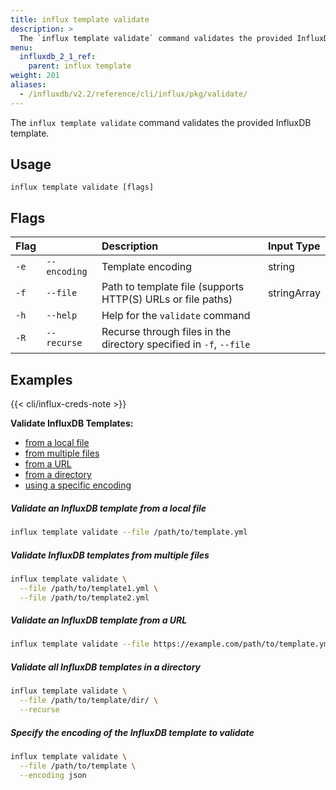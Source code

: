```yaml
---
title: influx template validate
description: >
  The `influx template validate` command validates the provided InfluxDB template.
menu:
  influxdb_2_1_ref:
    parent: influx template
weight: 201
aliases:
  - /influxdb/v2.2/reference/cli/influx/pkg/validate/
---
```


The `influx template validate` command validates the provided InfluxDB template.

## Usage
```
influx template validate [flags]
```

## Flags

| Flag |              | Description                                                        | Input Type  |
|:---- |:---          |:-----------                                                        |:----------  |
| `-e` | `--encoding` | Template encoding                                                  | string      |
| `-f` | `--file`     | Path to template file (supports HTTP(S) URLs or file paths)        | stringArray |
| `-h` | `--help`     | Help for the `validate` command                                    |             |
| `-R` | `--recurse`  | Recurse through files in the directory specified in `-f`, `--file` |             |

## Examples

{{< cli/influx-creds-note >}}

**Validate InfluxDB Templates:**

- [from a local file](#validate-an-influxdb-template-from-a-local-file)
- [from multiple files](#validate-influxdb-templates-from-multiple-files)
- [from a URL](#validate-an-influxdb-template-from-a-url)
- [from a directory](#validate-all-influxdb-templates-in-a-directory)
- [using a specific encoding](#specify-the-encoding-of-the-influxdb-template-to-validate)

##### Validate an InfluxDB template from a local file
```sh
influx template validate --file /path/to/template.yml
```

##### Validate InfluxDB templates from multiple files
```sh
influx template validate \
  --file /path/to/template1.yml \
  --file /path/to/template2.yml
```

##### Validate an InfluxDB template from a URL
```sh
influx template validate --file https://example.com/path/to/template.yml
```

##### Validate all InfluxDB templates in a directory
```sh
influx template validate \
  --file /path/to/template/dir/ \
  --recurse
```

##### Specify the encoding of the InfluxDB template to validate
```sh
influx template validate \
  --file /path/to/template \
  --encoding json
```